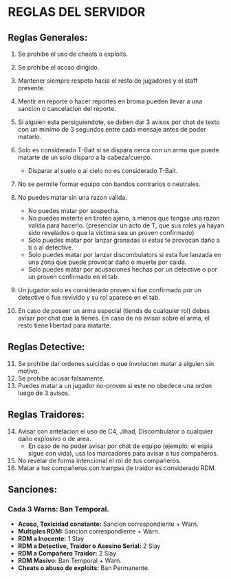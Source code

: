 # REGLAS DEL SERVIDOR

## Reglas Generales:
1. Se prohibe el uso de cheats o exploits.
2. Se prohibe el acoso dirigido.
3. Mantener siempre respeto hacia el resto de jugadores y el staff presente.
4. Mentir en reporte o hacer reportes en broma pueden llevar a una sancion o cancelacion del reporte.

5. Si alguien esta persiguiendote, se deben dar 3 avisos por chat de texto con un minimo de 3 segundos entre cada mensaje antes de poder matarlo.
6. Solo es considerado T-Bait si se dispara cerca con un arma que puede matarte de un solo disparo a la cabeza/cuerpo.
	- Disparar al suelo o al cielo no es considerado T-Bait.
7. No se permite formar equipo con bandos contrarios o neutrales.
8. No puedes matar sin una razon valida.
	- No puedes matar por sospecha.
	- No puedes meterte en tiroteo ajeno, a menos que tengas una razon valida para hacerlo. (presenciar un acto de T, que sus roles ya hayan sido revelados o que la victima sea un proven confirmado)
    - Solo puedes matar por lanzar granadas si estas te provocan daño a ti o al detective.
    - Solo puedes matar por lanzar discombulators si esta fue lanzada en una zona que puede provocar daño o muerte por caida.
	- Solo puedes matar por acusaciones hechas por un detective o por un proven confirmado en el tab.
9. Un jugador solo es considerado proven si fue confirmado por un detective o fue revivido y su rol aparece en el tab.
10. En caso de poseer un arma especial (tienda de cualquier rol) debes avisar por chat que la tienes. En caso de no avisar sobre el arma, el resto tiene libertad para matarte.

## Reglas Detective:
11. Se prohibe dar ordenes suicidas o que involucren matar a alguien sin motivo.
12. Se prohibe acusar falsamente.
13. Puedes matar a un jugador no-proven si este no obedece una orden luego de 3 avisos.

## Reglas Traidores:
14. Avisar con antelacion el uso de C4, Jihad, Discombulator o cualquier daño explosivo o de area.
	- En caso de no poder avisar por chat de equipo (ejemplo: el espia sigue con vida), usa los marcadores para avisar a tus compañeros.
15. No revelar de forma intencional el rol de tus compañeros.
16. Matar a tus compañeros con trampas de traidor es considerado RDM.

## Sanciones:

### Cada 3 Warns: Ban Temporal.

- **Acoso, Toxicidad constante:** Sancion correspondiente + Warn.
- **Multiples RDM:** Sancion correspondiente + Warn.
- **RDM a Inocente:** 1 Slay
- **RDM a Detective, Traidor o Asesino Serial:** 2 Slay
- **RDM a Compañero Traidor:** 2 Slay
- **RDM Masivo:** Ban Temporal + Warn.
- **Cheats o abuso de exploits:** Ban Permanente.
